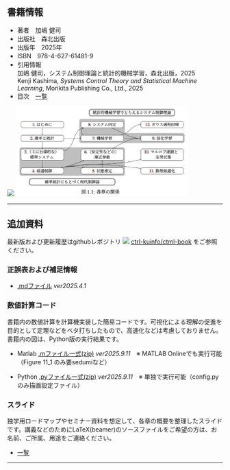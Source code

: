 ## 書籍情報

- 著者　加嶋 健司  
- 出版社　森北出版  
- 出版年　2025年
- ISBN　978-4-627-61481-9
- 引用情報  
加嶋 健司，システム制御理論と統計的機械学習，森北出版，2025  
Kenji Kashima, *Systems Control Theory and Statistical Machine Learning*, Morikita Publishing Co., Ltd., 2025
- 目次　[一覧](./TOC.md)

<img src="https://www.morikita.co.jp/storage/images/cvr/061481cvr.jpg" width="200">   <img src="./chapters.png" width="400">

  

---

## 追加資料

最新版および更新履歴はgithubレポジトリ <img src="https://github.githubassets.com/assets/GitHub-Mark-ea2971cee799.png" width="20">  [ctrl-kuinfo/ctml-book](https://github.com/ctrl-kuinfo/ctml-book/) をご参照ください。

### 正誤表および補足情報

- [.mdファイル](./errata.md) *ver2025.4.1*

### 数値計算コード

書籍内の数値計算を計算機実装した簡易コードです。可視化による理解の促進を目的として定理などをベタ打ちしたもので、高速化などは考慮しておりません。
書籍内の図は、Python版の実行結果です。

- Matlab [.mファイル一式(zip)](https://github.com/ctrl-kuinfo/ctml-book/raw/refs/heads/main/matlab.zip) *ver2025.9.11*　※ MATLAB Onlineでも実行可能（Figure 11_1 のみ要sedumiなど）

- Python [.pyファイル一式(zip)](https://github.com/ctrl-kuinfo/ctml-book/raw/refs/heads/main/python.zip) *ver2025.9.11*　※ 単独で実行可能（config.pyのみ描画設定ファイル）

### スライド

独学用ロードマップやセミナー資料を想定して、各章の概要を整理したスライドです。講義などのためにLaTeX(beamer)のソースファイルをご希望の方は、お名前、ご所属、用途をご連絡ください。

- [一覧](https://github.com/ctrl-kuinfo/ctml-book/tree/main/slides)

---

